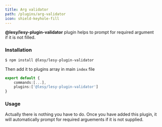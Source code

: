 ```yaml
---
title: Arg validator
path: /plugins/arg-validator
icon: shield-keyhole-fill
---
```


**@lesy/lesy-plugin-validator** plugin helps to prompt for required argument if it is not filled.

### Installation

```shell
$ npm install @lesy/lesy-plugin-validator
```

Then add it to plugins array in main `index` file

```typescript
export default {
    commands:[...],
    plugins:['@lesy/lesy-plugin-validator']
}
```

### Usage

Actually there is nothing you have to do. Once you have added this plugin, it will automatically prompt for required arguements if it is not supplied.
